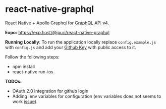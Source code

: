 # react-native-graphql

React Native + Apollo Graphql for [GraphQL API v4](https://developer.github.com/v4/).

**Expo:** https://exp.host/@jpuri/react-native-graphql

**Running Locally:**
To run the application locally replace `config.example.js` with `config.js` and add your [Github Key](https://developer.github.com/v3/users/keys/) with public access to it.

Follow the following steps:

* npm install
* react-native run-ios

**TODOs:**

* OAuth 2.0 integration for github login
* Adding .env variables for configuration (env variables does not seems to work [issue](https://github.com/babel/minify/issues/687)).

